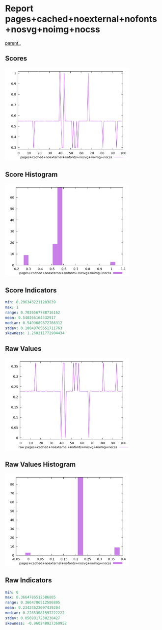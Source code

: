 # Report pages+cached+noexternal+nofonts+nosvg+noimg+nocss

[parent..](./..)  


## Scores

![score](./score.png)  

## Score Histogram

![hist](./hist.png)  

## Score Indicators

```yaml
min: 0.2963432211283839
max: 1
range: 0.7036567788716162
mean: 0.540266164432917
median: 0.5499689372766312
stdev: 0.10849785651711763
skewness: 1.260211772904434

```

## Raw Values

![raw](./raw.png)  

## Raw Values Histogram

![raw hist](./raw_hist.png)  

## Raw Indicators

```yaml
min: 0
max: 0.3664786512586805
range: 0.3664786512586805
mean: 0.23424622097439204
median: 0.22853081597222222
stdev: 0.0569817230230427
skewness: -0.960248927360952

```

<style>
  img {
    max-width: 80%;
  }
</style>
      
